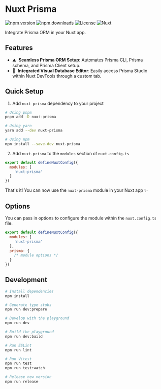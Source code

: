 # Nuxt Prisma

[![npm version][npm-version-src]][npm-version-href]
[![npm downloads][npm-downloads-src]][npm-downloads-href]
[![License][license-src]][license-href]
[![Nuxt][nuxt-src]][nuxt-href]

Integrate Prisma ORM in your Nuxt app.

<!-- - [✨ &nbsp;Release Notes](/CHANGELOG.md) -->
<!-- - [🏀 Online playground](https://stackblitz.com/github/your-org/my-module?file=playground%2Fapp.vue) -->
<!-- - [📖 &nbsp;Documentation](https://example.com) -->

## Features

- ⛰ &nbsp;**Seamless Prisma ORM Setup**: Automates Prisma CLI, Prisma schema, and Prisma Client setup.
- 🚠 &nbsp;**Integrated Visual Database Editor**: Easily access Prisma Studio within Nuxt DevTools through a custom tab.

## Quick Setup

1. Add `nuxt-prisma` dependency to your project

```bash
# Using pnpm
pnpm add -D nuxt-prisma

# Using yarn
yarn add --dev nuxt-prisma

# Using npm
npm install --save-dev nuxt-prisma
```

2. Add `nuxt-prisma` to the `modules` section of `nuxt.config.ts`

```js
export default defineNuxtConfig({
  modules: [
    'nuxt-prisma'
  ]
})
```
That's it! You can now use the `nuxt-prisma` module in your Nuxt app ✨

## Options
You can pass in options to configure the module within the `nuxt.config.ts` file.

```js
export default defineNuxtConfig({
  modules: [
    'nuxt-prisma'
  ],
  prisma: {
    /* module options */
  }
})
```

## Development

```bash
# Install dependencies
npm install

# Generate type stubs
npm run dev:prepare

# Develop with the playground
npm run dev

# Build the playground
npm run dev:build

# Run ESLint
npm run lint

# Run Vitest
npm run test
npm run test:watch

# Release new version
npm run release
```

<!-- Badges -->
[npm-version-src]: https://img.shields.io/npm/v/my-module/latest.svg?style=flat&colorA=020420&colorB=00DC82
[npm-version-href]: https://npmjs.com/package/my-module

[npm-downloads-src]: https://img.shields.io/npm/dm/my-module.svg?style=flat&colorA=020420&colorB=00DC82
[npm-downloads-href]: https://npmjs.com/package/my-module

[license-src]: https://img.shields.io/npm/l/my-module.svg?style=flat&colorA=020420&colorB=00DC82
[license-href]: https://npmjs.com/package/my-module

[nuxt-src]: https://img.shields.io/badge/Nuxt-020420?logo=nuxt.js
[nuxt-href]: https://nuxt.com
